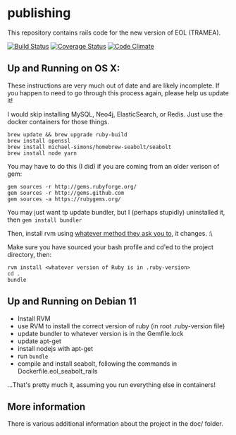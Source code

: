 # publishing
This repository contains rails code for the new version of EOL (TRAMEA).

[![Build Status](https://travis-ci.org/EOL/publishing.svg?branch=master)](https://travis-ci.org/EOL/publishing)
[![Coverage
Status](https://coveralls.io/repos/github/EOL/publishing/badge.svg?branch=master)](https://coveralls.io/github/EOL/publishing?branch=master)
[![Code Climate](https://codeclimate.com/github/EOL/publishing/badges/gpa.svg)](https://codeclimate.com/github/EOL/publishing)

## Up and Running on OS X:

These instructions are very much out of date and are likely incomplete. If you
happen to need to go through this process again, please help us update it!

I would skip installing MySQL, Neo4j, ElasticSearch, or Redis. Just use the docker
containers for those things.

```
brew update && brew upgrade ruby-build
brew install openssl
brew install michael-simons/homebrew-seabolt/seabolt
brew install node yarn
```

You may have to do this (I did) if you are coming from an older verison of gem:

```
gem sources -r http://gems.rubyforge.org/
gem sources -r http://gems.github.com
gem sources -a https://rubygems.org/
```

You may just want tp update bundler, but I (perhaps stupidly) uninstalled it,
then `gem install bundler`

Then, install rvm using [whatever method they ask you to](https://rvm.io/rvm/install),
it changes. :\

Make sure you have sourced your bash profile and cd'ed to the project directory, then:

```
rvm install <whatever version of Ruby is in .ruby-version>
cd .
bundle
```

## Up and Running on Debian 11

* Install RVM
* use RVM to install the correct version of ruby (in root .ruby-version file)
* update bundler to whatever version is in the Gemfile.lock
* update apt-get
* install nodejs with apt-get
* run `bundle`
* compile and install seabolt, following the commands in Dockerfile.eol_seabolt_rails

...That's pretty much it, assuming you run everything else in containers!

## More information

There is various additional information about the project in the doc/ folder.
